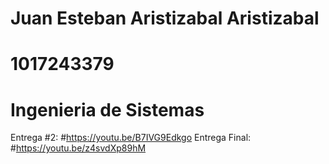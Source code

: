 # Juan Esteban Aristizabal Aristizabal
# 1017243379
# Ingenieria de Sistemas
Entrega #2:
#https://youtu.be/B7IVG9Edkgo 
Entrega Final:
#https://youtu.be/z4svdXp89hM
